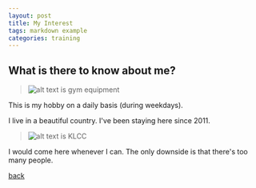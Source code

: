 ```yaml
---
layout: post
title: My Interest
tags: markdown example
categories: training
---
```


## What is there to know about me?

>![alt text is gym equipment](https://upload.wikimedia.org/wikipedia/commons/a/aa/Local_Gym_equipment.jpg)

This is my hobby on a daily basis (during weekdays).

I live in a beautiful country. I've been staying here since 2011.

>![alt text is KLCC](https://upload.wikimedia.org/wikipedia/commons/thumb/f/fc/Moonrise_over_kuala_lumpur.jpg/640px-Moonrise_over_kuala_lumpur.jpg)

I would come here whenever I can. The only downside is that there's too many people.



[back](https://eisach.github.io/eisach2/)
